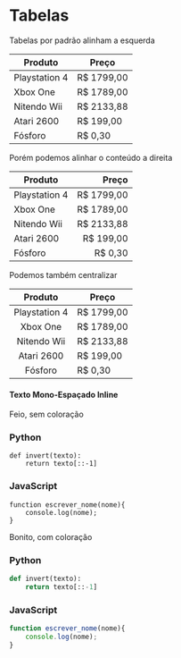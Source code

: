 # Tabelas

Tabelas por padrão alinham a esquerda

Produto | Preço
--------| -----
Playstation 4 | R$ 1799,00
Xbox One | R$ 1789,00
Nitendo Wii | R$ 2133,88
Atari 2600 | R$ 199,00
Fósforo | R$ 0,30

Porém podemos alinhar o conteúdo a direita


Produto | Preço
-------| -----:
Playstation 4 | R$ 1799,00
Xbox One | R$ 1789,00
Nitendo Wii | R$ 2133,88
Atari 2600 | R$ 199,00
Fósforo | R$ 0,30

Podemos também centralizar

Produto | Preço
:------:| -----
Playstation 4 | R$ 1799,00
Xbox One | R$ 1789,00
Nitendo Wii | R$ 2133,88
Atari 2600 | R$ 199,00
Fósforo | R$ 0,30

#### Texto Mono-Espaçado Inline

Feio, sem coloração

### Python

```
def invert(texto):
    return texto[::-1]

```

### JavaScript

```
function escrever_nome(nome){
    console.log(nome);
}
```

Bonito, com coloração

### Python

```python
def invert(texto):
    return texto[::-1]

```

### JavaScript

```js
function escrever_nome(nome){
    console.log(nome);
}
```
